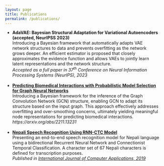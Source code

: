 ```yaml
---
layout: page
title: Publications
permalink: /publications/
---
```


<ul>
    <li>
        <b>AdaVAE: Bayesian Structural Adaptation for Variational Autoencoders (accepted, NeurIPSS 2023)</b><br>
        Introducing a Bayesian framework that automatically adapts VAE network structures to data and prevents overfitting as the network grows deeper. An efficient estimator is proposed that closely approximates the evidence function and allows VAEs to jointly learn latent representations and the network structure. <br>
        <em> Accepted as a full paper in 37<sup>th</sup> Conference on Neural Information Processing Systems (NeurIPS), 2023</em>
    </li><br>
    <li>   
    <b><a href="https://arxiv.org/abs/2010.08516" target="_blank" rel="noopener noreferrer">Predicting Biomedical Interactions with Probabilistic Model Selection for Graph Neural Networks</a></b><br>
      Introducing a Bayesian framework for the inference of the Graph Convolution Network (GCN) structure, enabling GCN to adapt its structure based on the input graph. This approach effectively addresses overfitting and over-smoothing concerns, ultimately yielding meaningful node representations for predicting biomedical interactions.
        <em> https://arxiv.org/abs/2211.13231 </em>
    </li><br>
    <li>
        <b><a href="https://www.ijcaonline.org/archives/volume178/number31/regmi-2019-ijca-918401.pdf" target="_blank" rel="noopener noreferrer">Nepali Speech Recognition Using RNN-CTC Model</a></b><br>
        Presenting an end-to-end speech recognition model for Nepali language using a bidirectional Recurrent Neural Network and Connectionist Temporal Classification. A character set of 67 Nepali characters is defined for transcription purposes. <br>
        <em> Published in <a href="https://www.ijcaonline.org" target="_blank" rel="noopener noreferrer">International Journal of Computer Applications, 2019</a><br></em>
    </li><br>
  
</ul>

